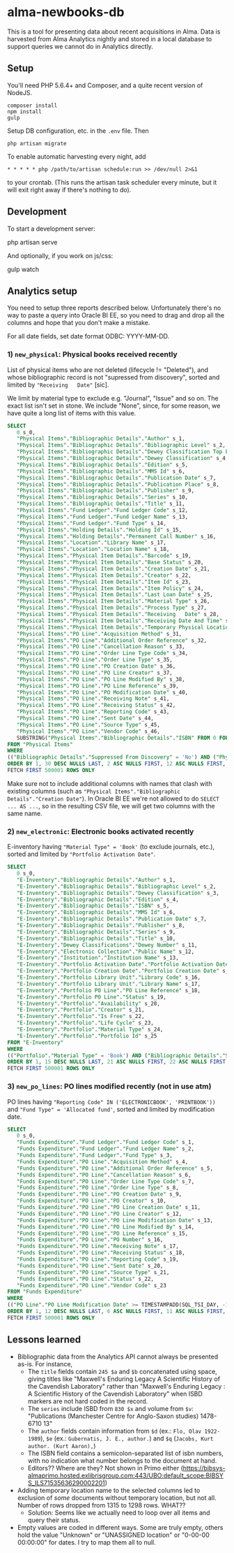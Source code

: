 # alma-newbooks-db

This is a tool for presenting data about recent acquisitions in Alma.
Data is harvested from Alma Analytics nightly and stored in a local database
to support queries we cannot do in Analytics directly.

## Setup

You'll need PHP 5.6.4+ and Composer, and a quite recent version of NodeJS.

    composer install
    npm install
    gulp

Setup DB configuration, etc. in the `.env` file. Then

    php artisan migrate

To enable automatic harvesting every night, add

    * * * * * php /path/to/artisan schedule:run >> /dev/null 2>&1

to your crontab. (This runs the artisan task scheduler every minute, but it
will exit right away if there's nothing to do).

## Development

To start a development server:

   php artisan serve

And optionally, if you work on js/css:

   gulp watch

## Analytics setup

You need to setup three reports described below. Unfortunately there's no way
to paste a query into Oracle BI EE, so you need to drag and drop all the columns
and hope that you don't make a mistake.

For all date fields, set date format ODBC: YYYY-MM-DD.

### 1) `new_physical`: Physical books received recently

List of physical items who are not deleted (lifecycle != "Deleted"),
and whose bibliographic record is not "supressed from discovery", sorted
and limited by `"Receiving   Date"` [sic].

We limit by material type to exclude e.g. "Journal", "Issue" and so on.
The exact list isn't set in stone. We include "None", since, for some reason,
we have quite a long list of items with this value.

```sql
SELECT
   0 s_0,
   "Physical Items"."Bibliographic Details"."Author" s_1,
   "Physical Items"."Bibliographic Details"."Bibliographic Level" s_2,
   "Physical Items"."Bibliographic Details"."Dewey Classification Top Line" s_3,
   "Physical Items"."Bibliographic Details"."Dewey Classification" s_4,
   "Physical Items"."Bibliographic Details"."Edition" s_5,
   "Physical Items"."Bibliographic Details"."MMS Id" s_6,
   "Physical Items"."Bibliographic Details"."Publication Date" s_7,
   "Physical Items"."Bibliographic Details"."Publication Place" s_8,
   "Physical Items"."Bibliographic Details"."Publisher" s_9,
   "Physical Items"."Bibliographic Details"."Series" s_10,
   "Physical Items"."Bibliographic Details"."Title" s_11,
   "Physical Items"."Fund Ledger"."Fund Ledger Code" s_12,
   "Physical Items"."Fund Ledger"."Fund Ledger Name" s_13,
   "Physical Items"."Fund Ledger"."Fund Type" s_14,
   "Physical Items"."Holding Details"."Holding Id" s_15,
   "Physical Items"."Holding Details"."Permanent Call Number" s_16,
   "Physical Items"."Location"."Library Name" s_17,
   "Physical Items"."Location"."Location Name" s_18,
   "Physical Items"."Physical Item Details"."Barcode" s_19,
   "Physical Items"."Physical Item Details"."Base Status" s_20,
   "Physical Items"."Physical Item Details"."Creation Date" s_21,
   "Physical Items"."Physical Item Details"."Creator" s_22,
   "Physical Items"."Physical Item Details"."Item Id" s_23,
   "Physical Items"."Physical Item Details"."Item Policy" s_24,
   "Physical Items"."Physical Item Details"."Last Loan Date" s_25,
   "Physical Items"."Physical Item Details"."Material Type" s_26,
   "Physical Items"."Physical Item Details"."Process Type" s_27,
   "Physical Items"."Physical Item Details"."Receiving   Date" s_28,
   "Physical Items"."Physical Item Details"."Receiving Date And Time" s_29,
   "Physical Items"."Physical Item Details"."Temporary Physical Location In Use" s_30,
   "Physical Items"."PO Line"."Acquisition Method" s_31,
   "Physical Items"."PO Line"."Additional Order Reference" s_32,
   "Physical Items"."PO Line"."Cancellation Reason" s_33,
   "Physical Items"."PO Line"."Order Line Type Code" s_34,
   "Physical Items"."PO Line"."Order Line Type" s_35,
   "Physical Items"."PO Line"."PO Creation Date" s_36,
   "Physical Items"."PO Line"."PO Line Creator" s_37,
   "Physical Items"."PO Line"."PO Line Modified By" s_38,
   "Physical Items"."PO Line"."PO Line Reference" s_39,
   "Physical Items"."PO Line"."PO Modification Date" s_40,
   "Physical Items"."PO Line"."Receiving Note" s_41,
   "Physical Items"."PO Line"."Receiving Status" s_42,
   "Physical Items"."PO Line"."Reporting Code" s_43,
   "Physical Items"."PO Line"."Sent Date" s_44,
   "Physical Items"."PO Line"."Source Type" s_45,
   "Physical Items"."PO Line"."Vendor Code" s_46,
   SUBSTRING("Physical Items"."Bibliographic Details"."ISBN" FROM 0 FOR POSITION(';' IN "Physical Items"."Bibliographic Details"."ISBN")-1) s_47
FROM "Physical Items"
WHERE
(("Bibliographic Details"."Suppressed From Discovery" = 'No') AND ("Physical Item Details"."Lifecycle" <> 'Deleted') AND ("PO Line"."PO Line Reference" LIKE 'POL-%') AND ("Physical Item Details"."Material Type" IN ('Audiobook', 'Blu-Ray', 'Blu-Ray And DVD', 'Book', 'DVD', 'None')))
ORDER BY 1, 30 DESC NULLS LAST, 2 ASC NULLS FIRST, 12 ASC NULLS FIRST, 10 ASC NULLS FIRST, 48 ASC NULLS FIRST, 5 ASC NULLS FIRST, 7 ASC NULLS FIRST, 6 ASC NULLS FIRST, 8 ASC NULLS FIRST, 4 ASC NULLS FIRST, 32 ASC NULLS FIRST, 40 ASC NULLS FIRST, 42 ASC NULLS FIRST, 43 ASC NULLS FIRST, 45 ASC NULLS FIRST, 29 ASC NULLS FIRST, 11 ASC NULLS FIRST, 3 ASC NULLS FIRST, 19 ASC NULLS FIRST, 17 ASC NULLS FIRST, 22 ASC NULLS FIRST, 23 ASC NULLS FIRST, 20 ASC NULLS FIRST, 24 ASC NULLS FIRST, 26 ASC NULLS FIRST, 31 ASC NULLS FIRST, 27 ASC NULLS FIRST, 25 ASC NULLS FIRST, 16 ASC NULLS FIRST, 28 ASC NULLS FIRST, 21 ASC NULLS FIRST, 9 ASC NULLS FIRST, 18 ASC NULLS FIRST, 44 ASC NULLS FIRST, 13 ASC NULLS FIRST, 34 ASC NULLS FIRST, 37 ASC NULLS FIRST, 33 ASC NULLS FIRST, 35 ASC NULLS FIRST, 41 ASC NULLS FIRST, 39 ASC NULLS FIRST, 46 ASC NULLS FIRST, 47 ASC NULLS FIRST, 14 ASC NULLS FIRST, 15 ASC NULLS FIRST, 36 ASC NULLS FIRST, 38 ASC NULLS FIRST
FETCH FIRST 500001 ROWS ONLY
```

Make sure not to include additional columns with names that clash with existing columns
(such as `"Physical Items"."Bibliographic Details"."Creation Date"`). In Oracle BI EE
we're not allowed to do `SELECT ... AS ...`, so in the resulting CSV file, we will get
two columns with the same name.

### 2) `new_electronic`: Electronic books activated recently

E-inventory having `"Material Type" = 'Book'` (to exclude journals, etc.),
sorted and limited by `"Portfolio Activation Date"`.

```sql
SELECT
   0 s_0,
   "E-Inventory"."Bibliographic Details"."Author" s_1,
   "E-Inventory"."Bibliographic Details"."Bibliographic Level" s_2,
   "E-Inventory"."Bibliographic Details"."Dewey Classification" s_3,
   "E-Inventory"."Bibliographic Details"."Edition" s_4,
   "E-Inventory"."Bibliographic Details"."ISBN" s_5,
   "E-Inventory"."Bibliographic Details"."MMS Id" s_6,
   "E-Inventory"."Bibliographic Details"."Publication Date" s_7,
   "E-Inventory"."Bibliographic Details"."Publisher" s_8,
   "E-Inventory"."Bibliographic Details"."Series" s_9,
   "E-Inventory"."Bibliographic Details"."Title" s_10,
   "E-Inventory"."Dewey Classifications"."Dewey Number" s_11,
   "E-Inventory"."Electronic Collection"."Public Name" s_12,
   "E-Inventory"."Institution"."Institution Name" s_13,
   "E-Inventory"."Portfolio Activation Date"."Portfolio Activation Date" s_14,
   "E-Inventory"."Portfolio Creation Date"."Portfolio Creation Date" s_15,
   "E-Inventory"."Portfolio Library Unit"."Library Code" s_16,
   "E-Inventory"."Portfolio Library Unit"."Library Name" s_17,
   "E-Inventory"."Portfolio PO Line"."PO Line Reference" s_18,
   "E-Inventory"."Portfolio PO Line"."Status" s_19,
   "E-Inventory"."Portfolio"."Availability" s_20,
   "E-Inventory"."Portfolio"."Creator" s_21,
   "E-Inventory"."Portfolio"."Is Free" s_22,
   "E-Inventory"."Portfolio"."Life Cycle" s_23,
   "E-Inventory"."Portfolio"."Material Type" s_24,
   "E-Inventory"."Portfolio"."Portfolio Id" s_25
FROM "E-Inventory"
WHERE
(("Portfolio"."Material Type" = 'Book') AND ("Bibliographic Details"."Suppressed From Discovery" = 'No'))
ORDER BY 1, 15 DESC NULLS LAST, 21 ASC NULLS FIRST, 22 ASC NULLS FIRST, 23 ASC NULLS FIRST, 19 ASC NULLS FIRST, 20 ASC NULLS FIRST, 14 ASC NULLS FIRST, 12 ASC NULLS FIRST, 16 ASC NULLS FIRST, 24 ASC NULLS FIRST, 25 ASC NULLS FIRST, 7 ASC NULLS FIRST, 11 ASC NULLS FIRST, 13 ASC NULLS FIRST, 26 ASC NULLS FIRST, 4 ASC NULLS FIRST, 5 ASC NULLS FIRST, 6 ASC NULLS FIRST, 9 ASC NULLS FIRST, 8 ASC NULLS FIRST, 10 ASC NULLS FIRST, 2 ASC NULLS FIRST, 3 ASC NULLS FIRST, 17 ASC NULLS FIRST, 18 ASC NULLS FIRST
FETCH FIRST 500001 ROWS ONLY
```

### 3) `new_po_lines`: PO lines modified recently (not in use atm)

PO lines having `"Reporting Code" IN ('ELECTRONICBOOK', 'PRINTBOOK'))` and
`"Fund Type" = 'Allocated fund'`, sorted and limited by modification date.

```sql
SELECT
   0 s_0,
   "Funds Expenditure"."Fund Ledger"."Fund Ledger Code" s_1,
   "Funds Expenditure"."Fund Ledger"."Fund Ledger Name" s_2,
   "Funds Expenditure"."Fund Ledger"."Fund Type" s_3,
   "Funds Expenditure"."PO Line"."Acquisition Method" s_4,
   "Funds Expenditure"."PO Line"."Additional Order Reference" s_5,
   "Funds Expenditure"."PO Line"."Cancellation Reason" s_6,
   "Funds Expenditure"."PO Line"."Order Line Type Code" s_7,
   "Funds Expenditure"."PO Line"."Order Line Type" s_8,
   "Funds Expenditure"."PO Line"."PO Creation Date" s_9,
   "Funds Expenditure"."PO Line"."PO Creator" s_10,
   "Funds Expenditure"."PO Line"."PO Line Creation Date" s_11,
   "Funds Expenditure"."PO Line"."PO Line Creator" s_12,
   "Funds Expenditure"."PO Line"."PO Line Modification Date" s_13,
   "Funds Expenditure"."PO Line"."PO Line Modified By" s_14,
   "Funds Expenditure"."PO Line"."PO Line Reference" s_15,
   "Funds Expenditure"."PO Line"."PO Number" s_16,
   "Funds Expenditure"."PO Line"."Receiving Note" s_17,
   "Funds Expenditure"."PO Line"."Receiving Status" s_18,
   "Funds Expenditure"."PO Line"."Reporting Code" s_19,
   "Funds Expenditure"."PO Line"."Sent Date" s_20,
   "Funds Expenditure"."PO Line"."Source Type" s_21,
   "Funds Expenditure"."PO Line"."Status" s_22,
   "Funds Expenditure"."PO Line"."Vendor Code" s_23
FROM "Funds Expenditure"
WHERE
(("PO Line"."PO Line Modification Date" >= TIMESTAMPADD(SQL_TSI_DAY, -10, CURRENT_DATE)) AND ("PO Line"."Reporting Code" IN ('ELECTRONICBOOK', 'PRINTBOOK')) AND ("Fund Ledger"."Fund Type" = 'Allocated fund'))
ORDER BY 1, 12 DESC NULLS LAST, 6 ASC NULLS FIRST, 11 ASC NULLS FIRST, 10 ASC NULLS FIRST, 13 ASC NULLS FIRST, 18 ASC NULLS FIRST, 19 ASC NULLS FIRST, 21 ASC NULLS FIRST, 22 ASC NULLS FIRST, 23 ASC NULLS FIRST, 24 ASC NULLS FIRST, 9 ASC NULLS FIRST, 8 ASC NULLS FIRST, 5 ASC NULLS FIRST, 7 ASC NULLS FIRST, 14 ASC NULLS FIRST, 15 ASC NULLS FIRST, 17 ASC NULLS FIRST, 20 ASC NULLS FIRST, 16 ASC NULLS FIRST, 2 ASC NULLS FIRST, 3 ASC NULLS FIRST, 4 ASC NULLS FIRST
FETCH FIRST 500001 ROWS ONLY
```

## Lessons learned

* Bibliographic data from the Analytics API cannot always be presented as-is.
  For instance,
  * The `title` fields contain `245 $a` and `$b` concatenated using space, giving
    titles like "Maxwell's Enduring Legacy A Scientific History of the Cavendish Laboratory"
    rather than "Maxwell's Enduring Legacy : A Scientific History of the Cavendish Laboratory"
    when ISBD markers are not hard coded in the record.
  * The `series` include ISBD from `830 $x` and volume from `$v`:
    "Publications (Manchester Centre for Anglo-Saxon studies) 1478-6710 13"
  * The `author` fields contain information from `$d` (ex.: `Flo, Olav 1922-1989`),
    `$e` (ex.: `Gubernatis, J. E., author.`) and `$q` (`Jacobs, Kurt author. (Kurt Aaron),`)
  * The ISBN field contains a semicolon-separated list of isbn numbers, with no indication what
    number belongs to the document at hand.
  * Editors?? Where are they? Not shown in Primo either 
    (https://bibsys-almaprimo.hosted.exlibrisgroup.com:443/UBO:default_scope:BIBSYS_ILS71535636290002201)
* Adding temporary location name to the selected columns led to exclusion of *some*
    documents without temporary location, but not all. Number of rows dropped
    from 1315 to 1298 rows. WHAT??
    * Solution: Seems like we actually need to loop over all items and query their status.
* Empty values are coded in different ways. Some are truly empty, others hold the value
  "Unknown" or "UNASSIGNED location" or "0-00-00 00:00:00" for dates. I try to map them all to null.
